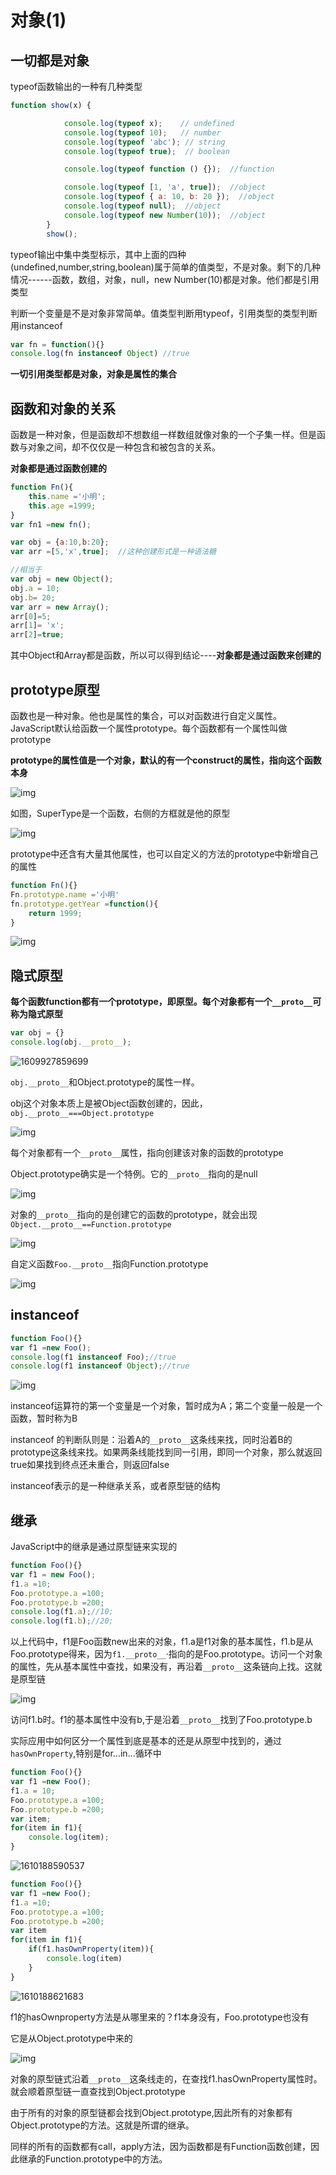 # 对象(1)

## 一切都是对象

typeof函数输出的一种有几种类型

```javascript
function show(x) {

            console.log(typeof x);    // undefined
            console.log(typeof 10);   // number
            console.log(typeof 'abc'); // string
            console.log(typeof true);  // boolean

            console.log(typeof function () {});  //function

            console.log(typeof [1, 'a', true]);  //object
            console.log(typeof { a: 10, b: 20 });  //object
            console.log(typeof null);  //object
            console.log(typeof new Number(10));  //object
        }
        show();
```

typeof输出中集中类型标示，其中上面的四种(undefined,number,string,boolean)属于简单的值类型，不是对象。剩下的几种情况------函数，数组，对象，null，new Number(10)都是对象。他们都是引用类型

判断一个变量是不是对象非常简单。值类型判断用typeof，引用类型的类型判断用instanceof

```javascript
var fn = function(){}
console.log(fn instanceof Object) //true
```

**一切引用类型都是对象，对象是属性的集合**

## 函数和对象的关系

函数是一种对象，但是函数却不想数组一样数组就像对象的一个子集一样。但是函数与对象之间，却不仅仅是一种包含和被包含的关系。

**对象都是通过函数创建的**

```javascript
function Fn(){
    this.name ='小明';
    this.age =1999;
}
var fn1 =new fn();
```

```javascript
var obj = {a:10,b:20};
var arr =[5,'x',true];  //这种创建形式是一种语法糖

//相当于
var obj = new Object();
obj.a = 10;
obj.b= 20;
var arr = new Array();
arr[0]=5;
arr[1]= 'x';
arr[2]=true;
```

其中Object和Array都是函数，所以可以得到结论----**对象都是通过函数来创建的**

## prototype原型

函数也是一种对象。他也是属性的集合，可以对函数进行自定义属性。JavaScript默认给函数一个属性prototype。每个函数都有一个属性叫做prototype

**prototype的属性值是一个对象，默认的有一个construct的属性，指向这个函数本身**

![img](https://images0.cnblogs.com/blog/138012/201409/172121182841896.png)

如图，SuperType是一个函数，右侧的方框就是他的原型

![img](https://images0.cnblogs.com/blog/138012/201409/172130097842386.png)

prototype中还含有大量其他属性，也可以自定义的方法的prototype中新增自己的属性

```javascript
function Fn(){}
Fn.prototype.name ='小明'
fn.prototype.getYear =function(){
    return 1999;
}
```

![img](https://images0.cnblogs.com/blog/138012/201409/172138591437263.png)



## 隐式原型

**每个函数function都有一个prototype，即原型。每个对象都有一个`__proto__`可称为隐式原型**

```javascript
var obj = {}
console.log(obj.__proto__);
```

![1609927859699](C:\Users\刘如刚\AppData\Roaming\Typora\typora-user-images\1609927859699.png)

`obj.__proto__`和Object.prototype的属性一样。

obj这个对象本质上是被Object函数创建的，因此，`obj.__proto__===Object.prototype`

![img](https://images0.cnblogs.com/blog/138012/201409/181509180812624.png)

每个对象都有一个`__proto__`属性，指向创建该对象的函数的prototype

Object.prototype确实是一个特例。它的`__proto__`指向的是null

![img](https://images0.cnblogs.com/blog/138012/201409/181510403153733.png)

对象的`__proto__`指向的是创建它的函数的prototype，就会出现`Object.__proto__==Function.prototype`

![img](https://images0.cnblogs.com/blog/138012/201409/181512068463597.png)

自定义函数`Foo.__proto__`指向Function.prototype

![img](https://images0.cnblogs.com/blog/138012/201409/181512489403338.png)

## instanceof 

```javascript
function Foo(){}
var f1 =new Foo();
console.log(f1 instanceof Foo);//true
console.log(f1 instanceof Object);//true
```

![img](https://images0.cnblogs.com/blog/138012/201409/181635468939277.png)

instanceof运算符的第一个变量是一个对象，暂时成为A；第二个变量一般是一个函数，暂时称为B

instanceof 的判断队则是：沿着A的`__proto__`这条线来找，同时沿着B的prototype这条线来找。如果两条线能找到同一引用，即同一个对象，那么就返回true如果找到终点还未重合，则返回false

instanceof表示的是一种继承关系，或者原型链的结构

## 继承

JavaScript中的继承是通过原型链来实现的

```javascript
function Foo(){}
var f1 = new Foo();
f1.a =10;
Foo.prototype.a =100;
Foo.prototype.b =200;
console.log(f1.a);//10;
console.log(f1.b);//20;
```

以上代码中，f1是Foo函数new出来的对象，f1.a是f1对象的基本属性，f1.b是从Foo.prototype得来，因为`f1.__proto__`·指向的是Foo.prototype。访问一个对象的属性，先从基本属性中查找，如果没有，再沿着`__proto__`这条链向上找。这就是原型链

![img](https://images0.cnblogs.com/blog/138012/201409/182013450814552.png)

访问f1.b时。f1的基本属性中没有b,于是沿着`__proto__`找到了Foo.prototype.b

实际应用中如何区分一个属性到底是基本的还是从原型中找到的，通过`hasOwnProperty`,特别是for...in...循环中

```javascript
function Foo(){}
var f1 =new Foo();
f1.a = 10;
Foo.prototype.a =100;
Foo.prototype.b =200;
var item;
for(item in f1){
    console.log(item);
}
```

![1610188590537](C:\Users\刘如刚\AppData\Roaming\Typora\typora-user-images\1610188590537.png)

```javascript
function Foo(){}
var f1 =new Foo();
f1.a =10;
Foo.prototype.a =100;
Foo.prototype.b =200;
var item
for(item in f1){
    if(f1.hasOwnProperty(item)){
        console.log(item)
    }
}
```

![1610188621683](C:\Users\刘如刚\AppData\Roaming\Typora\typora-user-images\1610188621683.png)

f1的hasOwnproperty方法是从哪里来的？f1本身没有，Foo.prototype也没有

它是从Object.prototype中来的

![img](https://images0.cnblogs.com/blog/138012/201409/182014277067963.png)

对象的原型链式沿着`__proto__`这条线走的，在查找f1.hasOwnProperty属性时。就会顺着原型链一直查找到Object.prototype

由于所有的对象的原型链都会找到Object.prototype,因此所有的对象都有Object.prototype的方法。这就是所谓的继承。

同样的所有的函数都有call，apply方法，因为函数都是有Function函数创建，因此继承的Function.prototype中的方法。

